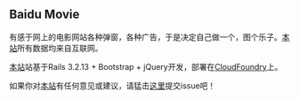 ## Baidu Movie ##

有感于网上的电影网站各种弹窗，各种广告，于是决定自己做一个，图个乐子。[本站](http://baidu_movie.cloudfoundry.com)所有数据均来自互联网。    

[本站](http://baidu_movie.cloudfoundry.com)站基于Rails 3.2.13 + Bootstrap + jQuery开发，部署在[CloudFoundry](http://www.cloudfoundry.com)上。   

如果你对[本站](http://baidu_movie.cloudfoundry.com)有任何意见或建议，请猛击[这里](https://github.com/loveky/baidu_movie/issues/new)提交issue吧！
